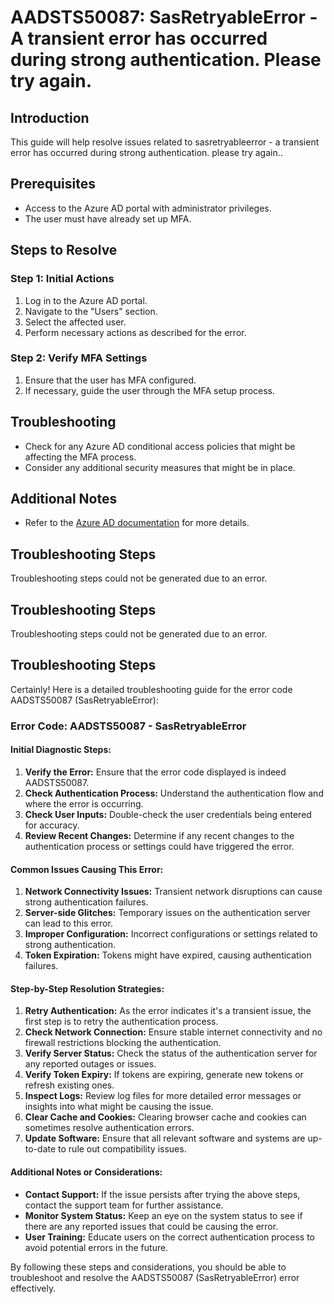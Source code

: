 # AADSTS50087: SasRetryableError - A transient error has occurred during strong authentication. Please try again.

## Introduction
This guide will help resolve issues related to sasretryableerror - a transient error has occurred during strong authentication. please try again..

## Prerequisites
- Access to the Azure AD portal with administrator privileges.
- The user must have already set up MFA.

## Steps to Resolve

### Step 1: Initial Actions
1. Log in to the Azure AD portal.
2. Navigate to the "Users" section.
3. Select the affected user.
4. Perform necessary actions as described for the error.

### Step 2: Verify MFA Settings
1. Ensure that the user has MFA configured.
2. If necessary, guide the user through the MFA setup process.

## Troubleshooting
- Check for any Azure AD conditional access policies that might be affecting the MFA process.
- Consider any additional security measures that might be in place.

## Additional Notes
- Refer to the [Azure AD documentation](https://learn.microsoft.com/en-us/azure/active-directory/) for more details.


## Troubleshooting Steps
Troubleshooting steps could not be generated due to an error.

## Troubleshooting Steps
Troubleshooting steps could not be generated due to an error.

## Troubleshooting Steps
Certainly! Here is a detailed troubleshooting guide for the error code AADSTS50087 (SasRetryableError):

### Error Code: AADSTS50087 - SasRetryableError

#### Initial Diagnostic Steps:
1. **Verify the Error:** Ensure that the error code displayed is indeed AADSTS50087.
2. **Check Authentication Process:** Understand the authentication flow and where the error is occurring.
3. **Check User Inputs:** Double-check the user credentials being entered for accuracy.
4. **Review Recent Changes:** Determine if any recent changes to the authentication process or settings could have triggered the error.

#### Common Issues Causing This Error:
1. **Network Connectivity Issues:** Transient network disruptions can cause strong authentication failures.
2. **Server-side Glitches:** Temporary issues on the authentication server can lead to this error.
3. **Improper Configuration:** Incorrect configurations or settings related to strong authentication.
4. **Token Expiration:** Tokens might have expired, causing authentication failures.

#### Step-by-Step Resolution Strategies:
1. **Retry Authentication:** As the error indicates it's a transient issue, the first step is to retry the authentication process.
2. **Check Network Connection:** Ensure stable internet connectivity and no firewall restrictions blocking the authentication.
3. **Verify Server Status:** Check the status of the authentication server for any reported outages or issues.
4. **Verify Token Expiry:** If tokens are expiring, generate new tokens or refresh existing ones.
5. **Inspect Logs:** Review log files for more detailed error messages or insights into what might be causing the issue.
6. **Clear Cache and Cookies:** Clearing browser cache and cookies can sometimes resolve authentication errors.
7. **Update Software:** Ensure that all relevant software and systems are up-to-date to rule out compatibility issues.

#### Additional Notes or Considerations:
- **Contact Support:** If the issue persists after trying the above steps, contact the support team for further assistance.
- **Monitor System Status:** Keep an eye on the system status to see if there are any reported issues that could be causing the error.
- **User Training:** Educate users on the correct authentication process to avoid potential errors in the future.

By following these steps and considerations, you should be able to troubleshoot and resolve the AADSTS50087 (SasRetryableError) error effectively.
